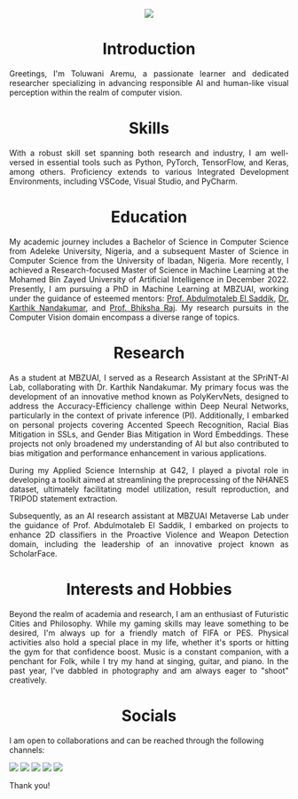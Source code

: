 <p align="center">
  <img src="https://user-images.githubusercontent.com/45424924/178570815-184ae271-dc05-4c06-ba6a-3a71c41d6b1b.png">
</p>

<h1 align="center">Introduction</h1>
<p align="justify"> Greetings, I'm Toluwani Aremu, a passionate learner and dedicated researcher specializing in advancing responsible AI and human-like visual perception within the realm of computer vision. </p>

<h1 align="center">Skills</h1>
<p align="justify"> With a robust skill set spanning both research and industry, I am well-versed in essential tools such as Python, PyTorch, TensorFlow, and Keras, among others. Proficiency extends to various Integrated Development Environments, including VSCode, Visual Studio, and PyCharm. </p>

<h1 align="center">Education</h1>
<p align="justify"> My academic journey includes a Bachelor of Science in Computer Science from Adeleke University, Nigeria, and a subsequent Master of Science in Computer Science from the University of Ibadan, Nigeria. More recently, I achieved a Research-focused Master of Science in Machine Learning at the Mohamed Bin Zayed University of Artificial Intelligence in December 2022. Presently, I am pursuing a PhD in Machine Learning at MBZUAI, working under the guidance of esteemed mentors: <a href="https://scholar.google.ca/citations?hl=en&user=VcOjgngAAAAJ&view_op=list_works&sortby=pubdate">Prof. Abdulmotaleb El Saddik</a>,  <a href="https://scholar.google.com/citations?hl=en&user=2qx0RnEAAAAJ&view_op=list_works&sortby=pubdate">Dr. Karthik Nandakumar</a>, and  <a href="https://scholar.google.es/citations?hl=en&user=IWcGY98AAAAJ&view_op=list_works&sortby=pubdate">Prof. Bhiksha Raj</a>. My research pursuits in the Computer Vision domain encompass a diverse range of topics.</p>

<h1 align="center">Research</h1>
<p align="justify"> As a student at MBZUAI, I served as a Research Assistant at the SPriNT-AI Lab, collaborating with Dr. Karthik Nandakumar. My primary focus was the development of an innovative method known as PolyKervNets, designed to address the Accuracy-Efficiency challenge within Deep Neural Networks, particularly in the context of private inference (PI). Additionally, I embarked on personal projects covering Accented Speech Recognition, Racial Bias Mitigation in SSLs, and Gender Bias Mitigation in Word Embeddings. These projects not only broadened my understanding of AI but also contributed to bias mitigation and performance enhancement in various applications.</p>
  
<p align="justify"> During my Applied Science Internship at G42, I played a pivotal role in developing a toolkit aimed at streamlining the preprocessing of the NHANES dataset, ultimately facilitating model utilization, result reproduction, and TRIPOD statement extraction.</p>
  
<p align="justify"> Subsequently, as an AI research assistant at MBZUAI Metaverse Lab under the guidance of Prof. Abdulmotaleb El Saddik, I embarked on projects to enhance 2D classifiers in the Proactive Violence and Weapon Detection domain, including the leadership of an innovative project known as ScholarFace.</p>

<h1 align="center">Interests and Hobbies</h1>
<p align="justify"> Beyond the realm of academia and research, I am an enthusiast of Futuristic Cities and Philosophy. While my gaming skills may leave something to be desired, I'm always up for a friendly match of FIFA or PES. Physical activities also hold a special place in my life, whether it's sports or hitting the gym for that confidence boost. Music is a constant companion, with a penchant for Folk, while I try my hand at singing, guitar, and piano. In the past year, I've dabbled in photography and am always eager to "shoot" creatively.</p>

<h1 align="center">Socials</h1>
I am open to collaborations and can be reached through the following channels:

[<img src="https://img.shields.io/badge/linkedin-%230077B5.svg?&style=for-the-badge&logo=linkedin&logoColor=white" />](https://www.linkedin.com/in/toluwaniaremu/) [<img src="https://img.shields.io/badge/Gmail-D14836?style=for-the-badge&logo=gmail&logoColor=white" />](mailto:tioluwaniaremu@gmail.com) [<img src="https://img.shields.io/badge/Microsoft_Outlook-0078D4?style=for-the-badge&logo=microsoft-outlook&logoColor=white" />](mailto:toluwani.aremu@mbzuai.ac.ae) [<img src="https://img.shields.io/badge/Blogger-FF5722?style=for-the-badge&logo=blogger&logoColor=white" />](https://tolusophy.blogspot.com/)
[<img src="https://img.shields.io/badge/medium-%2312100E.svg?&style=for-the-badge&logo=medium&logoColor=white" />](https://medium.com/@tolusophy)

Thank you!

